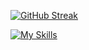 [![GitHub Streak](https://github-readme-streak-stats.herokuapp.com?user=masud040&theme=shadow-purple)](https://git.io/streak-stats)

[![My Skills](https://skillicons.dev/icons?i=aws,gcp,azure,react,vue,flutter&perline=3)](https://skillicons.dev)
